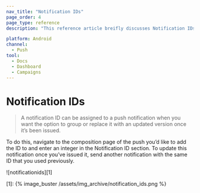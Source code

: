 ```yaml
---
nav_title: "Notification IDs"
page_order: 4
page_type: reference
description: "This reference article breifly discusses Notification IDs."

platform: Android
channel:
  - Push
tool:
  - Docs
  - Dashboard
  - Campaigns
---
```


# Notification IDs

> A notification ID can be assigned to a push notification when you want the option to group or replace it with an updated version once it’s been issued.

To do this, navigate to the composition page of the push you’d like to add the ID to and enter an integer in the Notification ID section.
To update this notification once you’ve issued it, send another notification with the same ID that you used previously.

![notificationids][1]

[1]: {% image_buster /assets/img_archive/notification_ids.png %}
